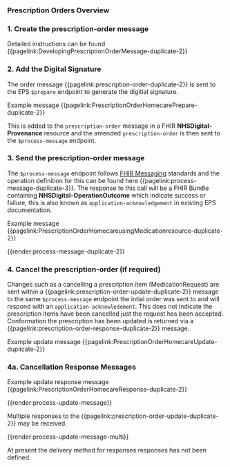 ### Prescription Orders Overview


### 1. Create the prescription-order message

Detailed instructions can be found {{pagelink:DevelopingPrescriptionOrderMessage-duplicate-2}}

### 2. Add the Digital Signature

The order message {{pagelink:prescription-order-duplicate-2}} is sent to the EPS  `$prepare` endpoint to generate the digitial signature.

Example message {{pagelink:PrescriptionOrderHomecarePrepare-duplicate-2}}

This is added to the `prescription-order` message in a FHIR **NHSDigital-Provenance** resource and the amended `prescription-order` is then sent to the `$process-message` endpoint.

### 3. Send the prescription-order message 

The `$process-message` endpoint follows [FHIR Messaging](https://www.hl7.org/fhir/messaging.html) standards and the operation definition for this can be found here {{pagelink:process-message-duplicate-3}}. The response to this call will be a FHIR Bundle containing **NHSDigital-OperationOutcome** which indicate success or failure, this is also known as `application-acknowledgement` in existing EPS documentation.

Example message {{pagelink:PrescriptionOrderHomecareusingMedicationresource-duplicate-2}}

{{render:process-message-duplicate-2}} 

### 4. Cancel the prescription-order (if required)

Changes such as a cancelling a prescription item (MedicationRequest) are sent within a {{pagelink:prescription-order-update-duplicate-2}} message to the same `$process-message` endpoint the intial order was sent to and will respond with an `application-acknowledement`. This does not indicate the prescription items have been cancelled just the request has been accepted. 
Conformation the prescription has been updated is returned via a {{pagelink:prescription-order-response-duplicate-2}} message. 

Example update message {{pagelink:PrescriptionOrderHomecareUpdate-duplicate-2}}

### 4a. Cancellation Response Messages

Example update response message  {{pagelink:PrescriptionOrderHomecareResponse-duplicate-2}}

{{render:process-update-message}}

Multiple responses to the {{pagelink:prescription-order-update-duplicate-2}} may be received. 

{{render:process-update-message-multi}}

At present the delivery method for responses responses has not been defined.
